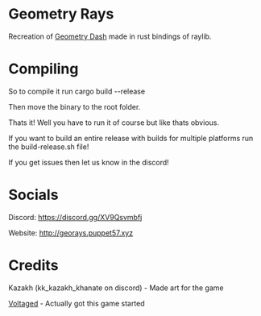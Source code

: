 # Geometry Rays
 Recreation of [Geometry Dash](https://store.steampowered.com/app/322170/Geometry_Dash) made in rust bindings of raylib.

# Compiling
 So to compile it run cargo build --release

 Then move the binary to the root folder.

 Thats it! Well you have to run it of course but like thats obvious.

 If you want to build an entire release with builds for multiple platforms run the build-release.sh file!

 If you get issues then let us know in the discord!

# Socials
 Discord: https://discord.gg/XV9Qsvmbfj
 
 Website: http://georays.puppet57.xyz

# Credits
 Kazakh (kk_kazakh_khanate on discord) - Made art for the game

 [Voltaged](github.com/VoltagedDebunked) - Actually got this game started
